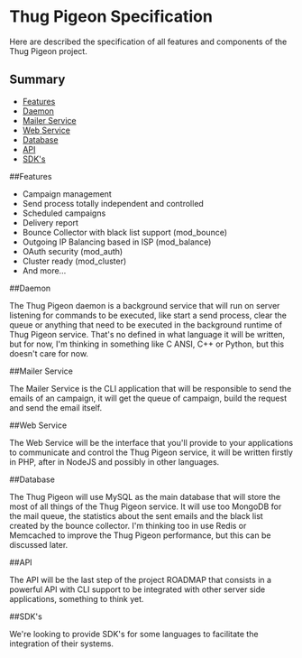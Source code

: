 # Thug Pigeon Specification

Here are described the specification of all features and components of the Thug Pigeon project.

## Summary
- [Features](#features)
- [Daemon](#daemon)
- [Mailer Service](#mailer)
- [Web Service](#webservice)
- [Database](#database)
- [API](#api)
- [SDK's](#sdk)

##<a name="features"></a>Features
- Campaign management
- Send process totally independent and controlled
- Scheduled campaigns
- Delivery report
- Bounce Collector with black list support (mod_bounce)
- Outgoing IP Balancing based in ISP (mod_balance)
- OAuth security (mod_auth)
- Cluster ready (mod_cluster)
- And more...

##<a name="daemon"></a>Daemon

The Thug Pigeon daemon is a background service that will run on server listening for commands to be executed, like start a send process, clear the queue or anything that need to be executed in the background runtime of Thug Pigeon service. That's no defined in what language it will be written, but for now, I'm thinking in something like C ANSI, C++ or Python, but this doesn't care for now.

##<a name="mailer"></a>Mailer Service

The Mailer Service is the CLI application that will be responsible to send the emails of an campaign, it will get the queue of campaign, build the request and send the email itself.

##<a name="webservice"></a>Web Service

The Web Service will be the interface that you'll provide to your applications to communicate and control the Thug Pigeon service, it will be written firstly in PHP, after in NodeJS and possibly in other languages.

##<a name="database"></a>Database

The Thug Pigeon will use MySQL as the main database that will store the most of all things of the Thug Pigeon service. It will use too MongoDB for the mail queue, the statistics about the sent emails and the black list created by the bounce collector. I'm thinking too in use Redis or Memcached to improve the Thug Pigeon performance, but this can be discussed later.

##<a name="api"></a>API

The API will be the last step of the project ROADMAP that consists in a powerful API with CLI support to be integrated with other server side applications, something to think yet.

##<a name="sdk"></a>SDK's

We're looking to provide SDK's for some languages to facilitate the integration of their systems.
